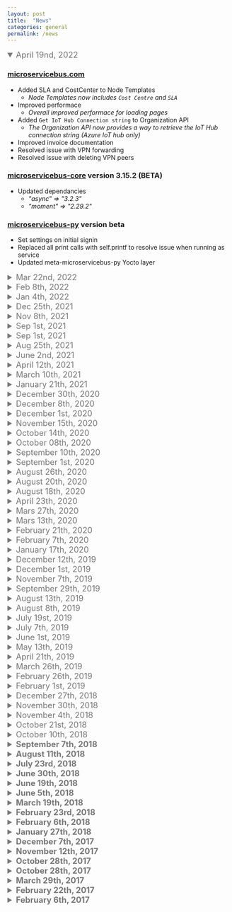 ```yaml
---
layout: post
title:  "News"
categories: general
permalink: /news
---
```

<style>
summary{
    font-size: 1.3em;
        color: #777;
}
</style>


<details open><summary markdown="span">April 19nd, 2022</summary>

### [microservicebus.com](https://microservicebus.com)
* Added SLA and CostCenter to Node Templates
    * *Node Templates now includes `Cost Centre` and `SLA`*
* Improved performace
    * *Overall improved performace for loading pages*
* Added `Get IoT Hub Connection string` to Organization API
    * *The Organization API now provides a way to retrieve the IoT Hub connection string (Azure IoT hub only)*
* Improved invoice documentation
* Resolved issue with VPN forwarding
* Resolved issue with deleting VPN peers

### [microservicebus-core](https://github.com/axians/microservicebus-core) version 3.15.2 (BETA) 
* Updated dependancies
    * *"async" => "3.2.3"*
    * *"moment" => "2.29.2"*

### [microservicebus-py](https://github.com/axians/microservicebus-py) version beta 
* Set settings on initial signin
* Replaced all print calls with self.printf to resolve issue when running as service
* Updated meta-microservicebus-py Yocto layer
</details>

<details><summary markdown="span">Mar 22nd, 2022</summary>

### [microservicebus.com](https://microservicebus.com)
* Allow tags as destination for Python Nodes
    * *As with JavaScript services, users can now configure their Python services to use tags as destination*
* Background Services
    * *Background services can now be set on the Node property page under Policies*
* Updated Node templates
    * *Background services can now be set on the Node template*

### [microservicebus-core](https://github.com/axians/microservicebus-core) version 3.15.0 
* VPN support
    * *Through the integration with WireGuard®, Nodes can now establish VPN networks.*
* Docker compose support
    * *Added support for Docker Compose build, up and down command.*
* Background tasks
    * *Services can now be configured to run the background independantly of Flows and other Services.*
* *FIXED: Nodes now report storage*

### [microservicebus-py](https://github.com/axians/microservicebus-py) version beta 
* Update Firmware support
    * *Through integration with DBus and RAUC, the Python Node can now manage firmware.*
* VPN support
    * *Through the integration with WireGuard®, Nodes can now establish VPN networks.*
* MQTT support
    * *Added support for transmitting messages to the IoT Hub through mSB-py.*
* Azure IoT Hub support
    * *Similar to the JavaScript based node, the Python Node can now transmit messages to the Azure ioT Hub.*
* Hosting custom services
    * *Similar to the JavaScript based node, the Python Node can now download and run services defined in mSB.com.*
</details>

<details ><summary markdown="span">Feb 8th, 2022</summary>

### [microservicebus.com](https://microservicebus.com)
* Azure Devops integration - File pattern
    * *Users can now optionally set file pattern to match files imported through Azure Devops*
* Background tasks
    * *Services can now be configured to run the background independantly of Flows and other Services. This feature can be very useful for health monitoring for instance.*
* Improved VPN support
    * *Node can now be configured to forward all traffic*

### [microservicebus-core](https://github.com/axians/microservicebus-core) version 3.14.4 (BETA)
* Background tasks
    * *Services can now be configured to run the background independantly of Flows and other Services.*
* *FIXED: Nodes now report storage*

</details>

<details><summary markdown="span">Jan 4th, 2022</summary>

### [microservicebus.com](https://microservicebus.com)
* Docker compose support
    * *We have now extended the Docker support with **Docker Compose**. You can now create docker compose yaml files along with attached docker files, and later build, install and run it at the Node.*
* Improved firmware management
    * *We've added some UI improvments such as image and platform intellisense.*

### [microservicebus-core](https://github.com/axians/microservicebus-core) version 3.13.19 (BETA)
* Docker compose support
    * *Added support for Docker Compose build, up and down command.*

</details>

<details><summary markdown="span">Dec 25th, 2021</summary>

### [microservicebus.com](https://microservicebus.com)
* VPN support
    * *You can now set up VPN networks through mSB.com by delegating VPN interfaces and peers through your Nodes. This feature also includes key rotations and forwarding. [For more information](https://docs.microservicebus.com/node-vpn-interfaces)*


### [microservicebus-core](https://github.com/axians/microservicebus-core) version 3.13.17 (BETA)
* VPN support
    * *Through the integration with WireGuard®, Nodes can now establish VPN networks.*

### [microservicebus-node](https://github.com/axians/microservicebus-node) version 3.4.5
* Updated dependancies
    * *tar => 6.1.11*

</details>

<details><summary markdown="span">Nov 8th, 2021</summary>

### [microservicebus.com](https://microservicebus.com)
* Support for on-premise installation of microServiceBus.com
    * *Our on-premise offering complements our cloud hosting options to support high security scenarios where the entire solution is installed in secure zones with no internet access.*
* Docker support
    * *Aligned with our on-premise offering, microServiceBus.com, with all its dependencies can now be hosted as Docker containers.*
* Support for Eclipse Mosquitto™ as IoT provider
    * *Eclipse Mosquitto™ has been added as an alternative to other IoT providers and will serve as the on-premise solution for a local IoT Hub. As with our support for other IoT Hub providers, -Mosquitto MQTT is fully managed from the portal.*
* Manage proxy settings on Nodes
    * *With the 3.13.10 release of microservicebus-core (see below) Nodes can act as proxies. Proxy settings such as ports, keys and destination address can be managed from the Node page.*
* Package manager
    * microServiceBus.com package manager allows you to import packages from NPM and PIP (or manual upload) and make these available for Nodes. This option is to support Nodes installed in secure zones without access to other package managers.
* FIXED: ADFS/AAD Users can't get access to profile settings

### [microservicebus-core](https://github.com/axians/microservicebus-core) version 3.13.10 (BETA)
* Node proxy
    * *Nodes can now act as proxies for other Nodes. This feature can come useful in scenarios where Nodes are installed in secure zones without access to internet.*
* Support for Eclipse Mosquitto™ as IoT provider
* Improved error notification
    * *Added error notification when trying to transfer a file from a Node which doesn’t exist.*
* Dependancy update: AZURE Device SDK update
    * *azure-iot-common@1.12.13*
    * *azure-iot-device@1.17.8*
    * *azure-iot-device-mqtt@1.15.8*
    * *azure-iot-device-amqp@1.13.8*    
* Dependancy update: `chai`
    * *chai@4.3.4*
* Dependancy update: `mocha`
    * *mocha@9.1.3*
* Dependancy update: `network`
    * *network@0.6.0*
* Dependancy update: `retry-request`
    * *retry-request@4.2.2*
* Dependancy update: `uuid`
    * *retry-request@8.3.2*

</details>

<details ><summary markdown="span">Sep 1st, 2021</summary>

### [microservicebus-core](https://github.com/axians/microservicebus-core) version 3.13.0
* Transmit log files on startup
    * *A new Log Policy has been added to the Nodes causing the Node to transmit log files with first start after boot. Log files get automatically accessible from the Node properties page*
* Improved error notification
    * *Added error notification when trying to transfer a file from a Node which doesn’t exist.*
* Dependancy update: AZURE Device SDK update
    * *azure-iot-common@1.12.10,azure-iot-device@1.17.5,azure-iot-device-amqp@1.13.5*
* Dependancy update: underscore
    * *underscore@1.13.1*
</details>

<details ><summary markdown="span">Sep 1st, 2021</summary>

### [microservicebus.com](https://microservicebus.com)
* Transmit log files on startup
    * *A new Log Policy has been added to the Nodes causing the Node to transmit log files with first start after boot. Log files get automatically accessible from the Node properties page*

### [microservicebus-core](https://github.com/axians/microservicebus-core) version 3.12.8 (BETA)
* Transmit log files on startup (see microServiceBus.com above).
</details>


<details><summary markdown="span">Aug 25th, 2021</summary>

### [microservicebus.com](https://microservicebus.com)
* FIXED: Empty description field when creating a new node
* FIXED: Issue with invites not being sent
* FIXED:  Issue with retreiving syslogs

### [microservicebus-core](https://github.com/axians/microservicebus-core) version 3.12.5 (BETA)
* Added error notification when trying to transfer a file from a Node which doesn't exist.
</details>

<details><summary markdown="span">June 2nd, 2021</summary>

### [microservicebus.com](https://microservicebus.com)
* Node prefix
    * *Nodes are generally named using the "node" prefix, E.g. node-00064. This prefix can now be set on the Organization level, which also makes it possible to share IoT Hubs across many Organizations.*
* SLA Report
    * *Organizations can now download an SLA report from the Organization page with details about number of nodes, SAL levels and alerts*
</details>
<details ><summary markdown="span">April 12th, 2021</summary>

### [microservicebus.com](https://microservicebus.com)
* Python support!
    * *In alignment with the new Python based Node, users can now create and manage Python scripts. The Python Node is a Tier II Node, meaning it's intended for smaller devices where Node.js might not work. It does not come with all bells and whistles, but is still a fully managed Node.*
* Support for industrial energy protocols!
    * *Through partnership with SystemCORP, microServiceBus.com can now offer support for protocols like `IEC 61850`, `IEC 60870-5-101`, `IEC 60870-5-103` and `IEC 60870-5-104`.*
* View user public SSH key
    * *Users can now view their public SSH key used for signing in to the Node on the [Account page](https://microservicebus.com/Account/Manage) *
* Added JSON script type
    * *It's now possible to create and edit JSON schema files under [Scripts & Services](https://microservicebus.com/Account/Manage). These can later be used for [Node Configuration](https://docs.microservicebus.com/meter-configuration).*
* Meter Configuration API
    * *Node configuration can also be managed through the API (GET|POST)`api/organizations/{id}/nodes/{name}/configuration`*
* Improved management of Meter Configuration
    * *Improved user experience*
* Integration with Axians Maestro
    * *MAESTRO is a SaaS application that makes it  possible to manage your assets smartly, remote monitor all your machines and carry out updates at the touch of a button. It can also access data from machines quickly, safe and easily and connect to a platform with dashboard.*



### [microservicebus-core](https://github.com/axians/microservicebus-py) version 0.9.0
*The new Python based Node is intended for smaller devices or where Node.js is not working. It comes with some limitation in comparison to mSB-node (Node.js), but is still a very manageable alternative.*

### [microservicebus-core](https://github.com/axians/microservicebus-core) version 3.12.0
* No updates for this release

### [microservicebus-snap](https://github.com/axians/microservicebus-node)  
* No updates for this release

### [meta-microservicebus (YOCTO)](https://github.com/axians/meta-microservicebus) 
* No updates for this release

### [meta-microservicebus-imx7 (YOCTO)](https://github.com/axians/meta-microservicebus-imx7) 
* No updates for this release

### [meta-microservicebus-imx8 (YOCTO)](https://github.com/axians/meta-microservicebus-imx8) 
* No updates for this release

### [meta-microservicebus-intel (YOCTO)](https://github.com/axians/meta-microservicebus-intel) 
* New firmware for intel based boards

</details>

<details><summary markdown="span">March 10th, 2021</summary>

### [microservicebus.com](https://microservicebus.com)
* Save MAC address on Node sign-in
    * *MAC address is now saved when Nodes signs in and is accessible from the Node property page (Identifiers tab) *
* Limit provisioning using MAC address to only once
    * *The option of limiting Node provisioning using MAC address has been moved from site setting to Organization settings*
* Allow Co-administrators to claim Nodes
    * *Organization owners can now allow Co-admins to claim Nodes from the Organization page*
* Allow Co-administrators to use terminal
    * *Organization owners can now allow Co-admins to use the terminal through settings on the Organization page*
* Restrict access for Organization settings
    * *All Organization settings has been restricted to Organization owners*
* MFA support
    * *None Active Directory users can now enable multi-factor authentication to their account*
* Wipe Node using API
    * *Similar to the UI, wiping Nodes resets all settings to default and forces the Node to be claimed.*
* Meter configuration schemas
    * *Schemas defining the structure of meter configuration can now be managed from Organizations. Four schemas comes oob for Modbus RTU/TCP and MBus RTU/TCP. For more information see [Working with meter configuration](https://docs.microservicebus.com/meter-configuration)*
*  Meter configuration
    * *A Meter Configuration option is now available on the Node Action menu which can be used to defining Node specific configuration for accessing meters*
* FIXED: Unable to submit bugs & features from some pages


### [microservicebus-core](https://github.com/axians/microservicebus-core) version 3.12.0
* Access meter configuration
    * *For more information see [Working with meter configuration](https://docs.microservicebus.com/meter-configuration)*
* Updated dependencies

### [microservicebus-snap](https://github.com/axians/microservicebus-node)  
* No updates for this release

### [meta-microservicebus (YOCTO)](https://github.com/axians/meta-microservicebus) 
* No updates for this release

### [meta-microservicebus-imx7 (YOCTO)](https://github.com/axians/meta-microservicebus-imx7) 
* No updates for this release

### [meta-microservicebus-imx8 (YOCTO)](https://github.com/axians/meta-microservicebus-imx8) 
* No updates for this release

### [meta-microservicebus-intel (YOCTO)](https://github.com/axians/meta-microservicebus-intel) 
* New firmware for intel based boards

</details>

<details><summary markdown="span">January 21th, 2021</summary>

### [microservicebus.com](https://microservicebus.com)
* Add node to whitelist direct from mSB.com
    * *Add node to whitelist without importing file. Only input field for MAC, name and append to list.*
* Added support for google IoT state
    * *It is now possible to get the state of each device connected to Google IoT*
*  Hides element correctly
    * *Tabs are hidden when containing information which is not supposed to be displayed*

### [microservicebus-core](https://github.com/axians/microservicebus-core) version 3.11.1
* Added support for google IoT state
* Updated dependencies

### [microservicebus-snap](https://github.com/axians/microservicebus-node)  
* No updates for this release

### [meta-microservicebus (YOCTO)](https://github.com/axians/meta-microservicebus) 
* No updates for this release

### [meta-microservicebus-imx7 (YOCTO)](https://github.com/axians/meta-microservicebus-imx7) 
* No updates for this release

### [meta-microservicebus-imx8 (YOCTO)](https://github.com/axians/meta-microservicebus-imx8) 
* No updates for this release

</details>

<details><summary markdown="span">December 30th, 2020</summary>

## HAPPY NEW YEAR!

### [microservicebus.com](https://microservicebus.com)
* New Getting started process
    * *New users are now presented an easy to use wizard where they in a few simple steps can create account, organization and provision a device.*
* Support for Google IoT Core
    * *Along with Microsoft, AWS and IBM, microServiceBus.com is now supporting Google IoT Core*
* Submit bugs, feature- and change requests
    * *Users can now submit bugs, feature- and change requests directly through the portal*
* Enable- and disable nodes through API
    * *Organization API has been updated to include enable- & disable Nodes.*
* Patch Node through API
    * *Users can now update almost all properties of a Node through the Node API*
* Hide tabs of Services with no properties
    * *Tabs in the Service property dialog (in Flows) are now hidden if there are no properties*

### [microservicebus-core](https://github.com/axians/microservicebus-core) version 3.11.0
* Support for Google IoT Core
    * *Along with Microsoft, AWS and IBM, microServiceBus.com is now supporting Google IoT Core*

### [microservicebus-snap](https://github.com/axians/microservicebus-node)  
* No updates for this release

### [meta-microservicebus (YOCTO)](https://github.com/axians/meta-microservicebus) 
* No updates for this release

### [meta-microservicebus-imx7 (YOCTO)](https://github.com/axians/meta-microservicebus-imx7) 
* No updates for this release

### [meta-microservicebus-imx8 (YOCTO)](https://github.com/axians/meta-microservicebus-imx8) 
* No updates for this release

</details>


<details><summary markdown="span">December 8th, 2020</summary>  

### [microservicebus.com](https://microservicebus.com)
* Service - Properties (hide tabs without fields)
    * *Property tabs such as security- and static properties will now be hidden if there is no content*
* Add new endpoint to update node properties
    * *The user now has the option to change a nodes properties through API calls using the node id or the organization id and node name*
* Notify issuer when issue is closed
    * *If a user has sent in a bug or feature request, they will now recieve a notification on email when the issue has been dealt with.*
* Un-subscribe to news letter
    * *Users can now unsubsribe from recieving mails about latest news in their profile*
* FIXED: Issue where nodes w/ imei could not be updated
* FIXED: Organization feature dialogs looks bad
* FIXED: Invalid login attemt throws a general exception
* FIXED: One line install script -env is not correct depending on organization
* FIXED: Name validation for services
* FIXED: Add more description to options on feature/bug dialog

### [microservicebus-core](https://github.com/axians/microservicebus-core) version 3.10.0
* Updated dependencies

### [microservicebus-snap](https://github.com/axians/microservicebus-node) version 3.4.3 
* Updated snap version to 3.4.3

### [meta-microservicebus (YOCTO)](https://github.com/axians/meta-microservicebus) 

### [meta-microservicebus-imx7 (YOCTO)](https://github.com/axians/meta-microservicebus-imx7) 

### [meta-microservicebus-imx8 (YOCTO)](https://github.com/axians/meta-microservicebus-imx8) 
* Updated Azure IoT Edge SDK to 1.0.10

</details>

<details><summary markdown="span">December 1st, 2020</summary>  

### [microservicebus.com](https://microservicebus.com)
* Report bugs and features directly in microServiceBus.com
    * *Users will now be able to report bugs and features easily in microServiceBus.com menu using a dialog*
* Updated content for validation email
    * *Improved user interface such as register link*
* Better suitable description for NPM feature
    * *Organization page has been update to provide improved NPM information such as available versions*
* Confirm Reboot modal added
    * *Users will now get a confirmation modal when clicking on reboot node* 
* Updated 500 error message
    * *Displays a more helpful message when something has gone wrong on the web site's server*
* FIXED: Create new script stops working when importing service/script
* FIXED: Import Script Service dialog
* FIXED: Make IMEI unique for whole environment
* FIXED: Enable flow#1 also enables flow#2 on same node 
* FIXED: Display clone button depending on itinerary
* FIXED: Action buttons on Audit page not working #1334
* FIXED: Resolved issue with cultureinfo and timezone
* FIXED: Verify Azure IoT connection string

### [microservicebus-core](https://github.com/axians/microservicebus-core) version 3.10.0
* Updated dependencies
* FIXED: Enable flow#1 also enables flow#2 on same node 

### [microservicebus-node](https://github.com/axians/microservicebus-node) version 3.4.3 
* Improved offline check on start up

### [microservicebus-snap](https://github.com/axians/microservicebus-node) version 3.4.3 
* Updated snap version to 3.4.3

### [meta-microservicebus (YOCTO)](https://github.com/axians/meta-microservicebus) 
* Updated recipe microservicebus-node to 3.4.3 for zeus

### [meta-microservicebus-imx7 (YOCTO)](https://github.com/axians/meta-microservicebus-imx7) 
* Added support for RS485
* Updated meta-microservicebus

### [meta-microservicebus-imx8 (YOCTO)](https://github.com/axians/meta-microservicebus-imx8) 
* Added support for Azure IoT Edge zeus
* Moved Azure IoT Edge home directory to data partition
* Updated meta-microservicebus

</details>

<details><summary markdown="span">November 15th, 2020</summary>  

### [microservicebus.com](https://microservicebus.com)
* Notify all users when updates comes available.
    * *As new updates are made public, all users will now get notified through an email.*
* Transfer files to Nodes
    * *Users can now transfer local files to Nodes using the Device dialog on the Node page*
* Download Node files
    * *Users can download files from Nodes using the Device dialog on the Node page*
* Keep state when changing iot hub (Azure IoT Only)
    * *Device state (twin/shadow) is now migrated to new IoT Hub upon switching* 
* Improved handing of invites and changing accounts
    * *Accepting invites will now update the Orgaization list and clear cached session information*.
* Wipe Node
    * *Organization Owners are now able to wipe nodes*
* FIXED: Issue with paging on Node page is now resolved
* FIXED: Issue with snap list in Node details is resolved
* FIXED: Search button for calendar doesn't work on auditLog
* FIXED: Help button on edit Service Script page dosen´t work
* FIXED: Make IMEI unique for whole environment
* FIXED Github Login does not work (in any environments)
* FIXED: Search bar on Vulnerabilities page doesn't work
* FIXED: Navigating back from Change IoT hub provider takes user back to the old org details page.

### [microservicebus-core](https://github.com/axians/microservicebus-core) version 3.9.0
* Transfer files to Nodes
    * *Users can now transfer local files to Nodes using the Device dialog on the Node page*
* Download Node files
    * *Users can download files from Nodes using the Device dialog on the Node page*
* FIXED: Loosing connection to Azure IoT Hub is now resolved
* FIXED: Issues with uploading syslogs is now resolved

### [microservicebus-node](https://github.com/axians/microservicebus-node) version 3.4.0 
* Reboot on DNS issue
    * *If nodes starts up online but but not able to resolve DNS, it will reboot every 5 minutes*

### [microservicebus-snap](https://github.com/axians/microservicebus-node) version 3.4.0 
* 3.4.0 is now available as Stable in snap store

</details>

<details ><summary markdown="span">October 14th, 2020</summary> 

### [microservicebus.com](https://microservicebus.com)
* Handle invites
    * *Improved experience for accepting and joining Organizations from the Organization page*
* View Node login information
    * *From the Node properties page, users can now review last know mac, ip, firmware version and more* 
* Many shortcuts added to the Script & Service editor
    * Read more about all the shortcuts [here](/using-the-editor).
* FIXED: ServiceNow Integration is now adding company and Organization CI

### [microservicebus-core](https://github.com/axians/microservicebus-core) version 3.3.0
* Updated dependencies

### [microservicebus-core](https://github.com/axians/microservicebus-core) version 3.7.9 (BETA) 
* Vulnerabilities update
* Added access to Utils and RaucHandler to services
* Added `this.Converter` to all services
    * *`this.Converter` can be used to convert from and to different units*
* Added `contentType` to Azure Send Event
* Added support for no IoT Hub
* Updated dependencies
* Changed node-pty to an optional dependancy
    * *node-pty is used as the back-end of the remote Node terminal and was previously installed as needed, but is now included by default.*
* FIXED: There has been a issue where requiring packages like "request" and "async" has failed which is now mitigated
</details>

<details ><summary markdown="span">October 08th, 2020</summary> 

### [microservicebus.com](https://microservicebus.com)
* New Organization page
    * *Organization page is now segmented into features where each feature is visible as a widget.*
* IoT Hub instance is now available on the Organization page
* Added support for Organizations with no IoT Hub
* FIXED: Organization API GetByTag is now working again

### [microservicebus-core](https://github.com/axians/microservicebus-core) version 3.7.5 (BETA) 
* Vulnerabilities update
* Added access to Utils and RaucHandler to services
* Added `this.Converter` to all services
    * *`this.Converter` can be used to convert from and to different units*
* Added `contentType` to Azure Send Event
* Added support for no IoT Hub
* Changed node-pty to an optional dependancy
    * *node-pty is used as the back-end of the remote Node terminal and was previously installed as needed, but is now included by default.*

</details>

<details><summary markdown="span">September 10th, 2020</summary> 

### [microservicebus.com](https://microservicebus.com)
* Data Visualizer
    * *Data Visualizer is a tool accessible through the menu and lets you demo and view live stream data. Check out the [documentation]({{site.baseurl}}/data-visualizer) for more info.*
* Added IoT Hub instance to the Organization detail page
* FIXED: Autocomplete menu on script editor (*Scripts & Services*) not visible
* FIXED: Oneway outbound services showing outbound connection
* BREAKING CHANGE: API POST whitelist
    * *POST `/api/organizations/{id}/whitelist` will no longer clear the whitelist. To clear the whitelist use the `/api/organizations/{id}/whitelist`.*


### [microservicebus-core](https://github.com/axians/microservicebus-core) version 3.5.3 (BETA) 
* Added node-pty dependancy
    * *node-pty is used as the back-end of the remote Node terminal and was previously installed as needed, but is now included by default.*

</details>


<details><summary markdown="span">September 1st, 2020</summary> 

### [microservicebus.com](https://microservicebus.com)
* Limit Node terminal to Organization owners
* Added API to update state with object
* GitHub integration - File pattern
    * *Users can now optionally set file pattern to match files imported through GitHub*
* FIXED: Issue with uploading Yocto images has been fixed
* FIXED: Session IdleTimeout has been increased from 20 => 8 hours

### [microservicebus-core](https://github.com/axians/microservicebus-core) version 3.5.0 
* Updated Azure SDK's
    * *All azure-iot-\* packages has been updated to latest version*
* Added meta data on sign-in
    * *IP- and MAC address together with firmware information is added to the sign-in request*

</details>


<details><summary markdown="span">August 26th, 2020</summary> 

### [microservicebus.com](https://microservicebus.com)
* Copy and paste in Terminal
    * *Users can now enjoy copy & paste functionality in the Node terminal*
* Warning users when using the remote Node terminal
    * *First time users are using the Node terminal they are made aware not to use commmands like `halt`, `shutdown` and `kill`.*
* Receive more data from Node upon sign-in
    * *Nodes (core version > 3.4.3) signing in will now include, IP- and MAC address together with firmware info if available. Although the portal is persisting this data, we have yet to figure out where to make it accessible*
* Ui improvements 
    * *Script & Service page has got some long overdue refresh.* 
* mSB API update
    * *Create Node API no longer require Node name. If no name is provided, the node will get assigned a new name.*
* More Node sign-in changes
    * *If the Node is registerd in the whitelist, the "claim" sign-in request will be bypassed and the Node will automaticly be registered*
* FIXED: json files are no longer being imported from GitHub

### [microservicebus-core](https://github.com/axians/microservicebus-core) version 3.4.3 (BETA)
* Updated Azure SDK's
    * *All azure-iot-\* packages has been updated to latest version*
* Added meta data on sign-in
    * *IP- and MAC address together with firmware information is added to the sign-in request*

### [meta-microservicebus 2.0.45 (BETA) (Yocto layer)](https://github.com/axians/meta-microservicebus)
* FIXED RAUC issue
    * *Fixed issue with RAUC service triggering to and causing parsision info to be incomplete*
</details>


<details><summary markdown="span">August 20th, 2020</summary> 

### [microservicebus.com](https://microservicebus.com)
* Filter by tag
    * *Users can now filter their search by Tag by selecting one or more tags in the new drop-down list on the Node page*
* Toggle grid view on Flow canvas
    * *In the upper-right corner of the Flow designer, users now find a grid toggle button. Toggling grid view will enable services to snap to grid,*
* Ui improvements 
    * *Some overall improvements on the Flow design dialog* 
* FIXED: Fixed issue where user sometimes got redirected to msb.com:44390

### [meta-microservicebus 2.0.42 (Yocto layer)](https://github.com/axians/meta-microservicebus)
* New terminal screen
    * *Terminal users are welcomed with a new shiny screen complemented with commonly used shortcuts*
* Added NTP service
    * *The Network Time Protocol (NTP) is used to synchronize the time of a computer client or server to another server or reference time source, such as a radio or satellite receiver or modem. http://support.ntp.org*
</details>

<details><summary markdown="span">August 18th, 2020</summary> 

### [microservicebus.com](https://microservicebus.com)
* Remote Terminal
    * *Users can now enjoy a remote ssh terminal from mSB.com with full access to the Node.*
* Claim node to existing node
    * *Nodes signing in using claims can now be assigned to existing Nodes*
* More info for Claim Node 
    * *Nodes that are visible using claims now presents all IP-and MAC addresses* 
* Added commands to 3rd party devices
    * *A new Action menu appears on the Node property page for 3rd party devices*
* Route to url on login 
    *  *If users navigate to a page before login they will now get redirected to this page after login* 
* Added API to execute scripts on a Node
    * *Previously the runScript API was only available with tag filter.*
* Passing parameters when running scripts on Node
    * *Users can now pass parameters to the runScript API (Organization and Node API)*
* Missing readings GA
    * *Alerts on Missing readings is now available*
* UI Update: Updated styles for campaign and price calculator
* FIXED: Fixed issue with not being able to remove prod itineraries w/o unbinding version
* FIXED: Fixed issue where it was not possible to remove items from Node Whitelist
* FIXED: Fixed issue when moving Node to other organization

### [microservicebus-core](https://github.com/axians/microservicebus-core) version 3.4.0
* Remote Terminal
    * *Users can now enjoy a remote ssh terminal from mSB.com with full access to the Node.*
* Passing parameters when running scripts on Node
    * *Users can now pass parameters to the runScript API (Organization and Node API)*
* MSB_NODE_HOST => MSB_HOST
    * *Previous environment variable MSB_NODE_HOST is now called MSB_HOST* 
* Improved Docker support 
    *  *The Node can now control and manage containers running in Snap/Docker* 
* Immediate version update on restart
    * *Nodes are now updated after first restart*
* Logging mSB-core version
    * *Added msb-core version to logs when starting*
* Login using MAC address is now using all MAC addresses for identification
* FIXED: Removed legacy signalR and added restart method to AzureIoT
* FIXED: Fixed issue with installing docker images

</details>

<details><summary markdown="span">April 23th, 2020</summary> 

### [microservicebus.com](https://microservicebus.com)
* Added support for managing docker containers 
    *  *You are now able to manage docker containers on your Node. Through the Device interface on the Node, you can now install images and containers while also stop start and update them* 
* Improved support for Yocto images
    * *Better versioning and support for switching partitions*
* Preparations for May release
    * *The May release of 2020 will require users to reset passwords*

### [microservicebus-core](https://github.com/axians/microservicebus-core) version 3.0.0
* Preparations for May release
    * *The V2 version of micriServiceBus.com will come with an updated protocol for device management communication.* 
* Added support for StopAsync and StartAsync
    * *While Start and Stop functions still works as before, the StartAsync and StopAsync provides a more controlled process* 
* Added support for managing docker containers 
    *  *You are now able to manage docker containers on your Node. Through the Device interface on the Node, you can now install images and containers while also stop start and update them* 

### [meta-microservicebus](Yocto)
* Added new meta layer for Compulab IMX7
* Improved support for microServiceBus-dam

</details>



<details><summary markdown="span">Mars 27th, 2020</summary> 

### [microservicebus.com](https://microservicebus.com)
* Added DeviceManagement API 
    *  *You can now manage devices which are not running the microServiceBus Node agent though the manufacturers provided API.* 
* Support for Elvaco CMe2100G3
    * *The CMe2100G3 is an MBus metering gateway from Elvaco, compatible with most standard MBus meters and can be configured and managed through miroServiceBus.com*
* Generic installation scripts for Linux and Windows
    * *After created a Node, you are guided to the installation and setup page providing you with all possible ways to install the Node. The generic scripts will not only install the Node but all necessary dependencies*
* Updated privileges for claiming nodes
    * *Co-administrators are now allowed to claim nodes*
* Copy emails
    * *You can now copy email addresses from all your team members on the Organization page*

### [microservicebus-core](https://github.com/axians/microservicebus-core) version 2.9.0
* Added support for setting the mSB instance as environment variable (MSB_NODE_HOST) 
* FIXED: Formatting errors when showing flows
* FIXED: Nodes should not try to recover from disconnected state while disabled
</details>

<details><summary markdown="span">Mars 13th, 2020</summary> 

### [microservicebus.com](https://microservicebus.com)
* Support for agent-less devices 
    *  *You can now manage devices which are not running the microServiceBus Node agent though the manufacturers provided API.* 
* Support for Elvaco CMe2100G3
    * *The CMe2100G3 is an MBus metering gateway from Elvaco, compatible with most standard MBus meters and can be configured and managed through miroServiceBus.com*
* Generic installation scripts for Linux and Windows
    * *After created a Node, you are guided to the installation and setup page providing you with all possible ways to install the Node. The generic scripts will not only install the Node but all necessary dependencies*
* Updated privileges for claiming nodes
    * *Co-administrators are now allowed to claim nodes*
* Copy emails
    * *You can now copy email addresses from all your team members on the Organization page*

### [microservicebus-core](https://github.com/axians/microservicebus-core) version 2.9.0
* Added support for setting the mSB instance as environment variable (MSB_NODE_HOST) 
* FIXED: Formatting errors when showing flows
* FIXED: Nodes should not try to recover from disconnected state while disabled
</details>

<details><summary markdown="span">February 21th, 2020</summary> 

### [microservicebus.com](https://microservicebus.com)
* Share Flows accross Organizations
    *  *Flows created in the Root Organization will automaticly be accessable to all Organizations, but only editable in the Root Organization. Services in such FLows are therefor only addressable using Tags and not Node name* 
* Notify team members
    * *If you need to quickly notifying team members, you can do so using CTRL+R and type "info " + your message. Eg.*

    ```
    info I'm restarting node-00002
    ```
* Improved Delete Node page
    * *Users are now provided more details on deleting Nodes.*
* Co-administrators can now delete Nodes
    * *This was previously only allow for Owners*
* Provision using serial number
    * *This was previously only done using IMEI*
* API Update
    * *Added API to force Nodes to report Vulnerabilities*
* Azure DevOps integration
    * *Improved error handling for setting up Azure DevOps*

* FIXED: Issues with NPM Vulnerability list.
* FIXED: Organization and Node SLA was not shown properly
* FIXED: Changing policies on Nodes which had never signed in failed.
* FIXED: Broken help link from Create Node page

### [microservicebus-core](https://github.com/axians/microservicebus-core) version 2.8.0
* Script/Service version shown on start up
* Flow environment shown on start up
* Vulnerabilities report update
* FIXED: Updated mSB-dam error handling
* FIXED: SNAP list version where wrong

### [microservicebus-dam](https://github.com/axians/microservicebus-dam) version 1.2.3 (Snap stable)
* Get grants using serial number
* mSB-dam now calls directly to designated instance of mSB.com
* Improved stability
* Improved error handling
</details>

<details><summary markdown="span">February 7th, 2020</summary> 

### [microservicebus.com](https://microservicebus.com)
* Creating nodes
    *  *There is now a guide of dialog boxes/forms (wizard) that lead the user through a series of well-defined steps when creating a node. The purpose of this is to simplify the way of creating nodes and the onboarding nodes.* 
* Improvments to Console
    * *Resolved issue where Console got overflow by moving the content to a sized buffer. The new Console allows a more flexiable search and highlighting.*
* More data-plan details on Node
    * *IP-address, session start time and end time has been added to Node details page*
* FIXED: Tracking issues resolved where tracking data was not shown in the history.
* FIXED: Deleting Organizations was not working

### [microservicebus-core](https://github.com/axians/microservicebus-core) version 2.7.0
* Updated dependancies
    * *Updated nyc => 15.0.0 & azure-iot-device => 1.12.2*
* Snap refresh
    * *Preserve devmode for snaps installed as devmode*
* Console overflow
    * *Truncating log messages > 1000 chars*
* FIXED: Vulnerability scan had some issues that has been resolved
</details>

<details><summary markdown="span">January 17th, 2020</summary> 

### [microservicebus.com](https://microservicebus.com)
* Show snap list in vulnerabilities view
    * *The Vulnerabilities page is now showing an aggregated view of all Snaps used, along with information about latest versions*
* Improved visualization of tags
    * *Tags on Nodes are now shown as "tags" rather than a comma separated list.*
* Organizations are created as CI's in ServiceNow
    * *For the purpose of aggregated incidens (such as "One or more nodes has outdated Snaps...", Organizations are now registered as CI's in ServiceNow.*
* Added new System error codes:
    * *90006 - Organization has npm vulnerabliteies*
    * *90007 - Organization has Snaps to be updated*
    * *90010 - Failed login*
    * *90011 - Invalid user login*
    * *90020 - Data plan limit approaching*   
    * *90021 - Data plan reached*      

### [microservicebus-core](https://github.com/axians/microservicebus-core) version 2.6.0
* Improved support for cloud to device messaging
* Improved handling of octet-stream 
* Daily reporting of installed Snaps
</details>

<details ><summary markdown="span">December 12th, 2019</summary> 

### [microservicebus.com](https://microservicebus.com)
* Service usage
    * *You can now find out wich Flows are using a service directly from the Service/Script page*
* Flow usage
    * *Ever wanted to know which FLows are used by a Node. You can now find out using the Action button on the Nodes page.*

</details>

<details ><summary markdown="span">December 1st, 2019</summary> 

### [microservicebus.com](https://microservicebus.com)
* Improved Node vulnerabilities view
* Improved ServiceNow integration
    * *Better syncronization with CI's*
* Performance update
    * *Performance imrovements done to Node, Flow and MAnagement page*



### [microservicebus-core](https://github.com/axians/microservicebus-core) version 2.4.0
* Improved support for Node vulnerabilities
    * *Nodes now provide informatoin about snaps*
* Updated Azure IoT SDK
    * *azure-iot-device => 1.12.0*
    * *azure-iot-device-mqtt => 1.11.0*
    * *azure-iot-device-amqp => 1.11.0*
* Avoiding loading dependancy files multiple time
    * *Depenancy files will now only get downloaded once although referenced from many  services.*

* Better support for cloud messaging
* Added support for octet stream
* Added support for rauc and azure iot-edge
* Improved integration with snap

### [microservicebus-yocto](https://github.com/axians/microservicebus-yocto) 
* Added support for Azure IoT Edge

</details>

<details ><summary markdown="span">November 7th, 2019</summary> 

### [microservicebus.com](https://microservicebus.com)
* Un-suck IoT campaign
    * *https://microservicebus.com/iotsucks and home page carousel.*
* Added suport for Azure IoT Edge. 
    * *IoT Edge nodes are based on docker and can run cloud modules such as machine learning side-by-side with the microServiceBus node. By moving certain workloads to the edge of the network, your devices spend less time communicating with the cloud, react more quickly to local changes and operate reliably even in extended offline periods.*
* Claim Node
    * *Nodes started without parameters can now be claimed in portal*
* microServiceBus.API 
    * *Restart Node by id*
* Updated price calculator
    * *https://microservicebus.com/pricecalculator*
* Minor UI updates
    * *Some minor graphical updates and fixes has been applied on the Node page.*

* FIXED: Bug with invites not deleted 
* FIXED: Pricecalculator 24/7 prices fixed 
* FIXED: Tag are not saved when cloning stage flow

### [microservicebus-core](https://github.com/axians/microservicebus-core) version 2.4.0
* Added suport for Azure IoT Edge. 
    * *IoT Edge nodes are based on docker and can run cloud modules such as machine learning side-by-side with the microServiceBus node. By moving certain workloads to the edge of the network, your devices spend less time communicating with the cloud, react more quickly to local changes and operate reliably even in extended offline periods.*
* Disable debug after 30 minutes.
    * *Debug console will automaticly be disabled after 30 min.*

* FIXED: Fixed History (TTLCollection)

### [microservicebus-node](https://github.com/axians/microservicebus-node) version 2.0.10
* Updated node.js version
    * *Node.js version 12.11*
* Updated snap version to 2.0.10
    * *Logic for logging in with IMEI is moved to mSB-core*

### [meta-microservicebus-raspberrypi (Yocto)](https://github.com/axians/microservicebus-yocto) version 1.2.0
* Update bundle version as msb-node version now is 2.0.8
* Minor fixes

</details>

<details><summary markdown="span">September 29th, 2019</summary> 

### [microservicebus.com](https://microservicebus.com)

* Added suport for signing in Nodes anonymous. 
    * *Signing in Nodes anonymous, and later claiming the Node in the portal provides an easy provitioning process. visit [microServiceBus.docs](/provitioning-of-nodes) for more information*
* Integration with Fiware
    * *microServiceBus.com can now be integrated with Fiware Orion Context Broker to store and update entities from meters and sensors in the field. For more information about Fiware, visit https://www.fiware.org* 
* microServiceBus.API 
    * *More Flow API's for browsing Flows and Services*
* Move Nodes to other Organizations
    * *This feature no longer require the node to be online*
* Minor UI updates
    * *Some minor graphical updates and fixes has been applied on the Node page.*


### [microservicebus-core](https://github.com/axians/microservicebus-core) version 2.2.0
* Added suport for signing in Nodes anonymous. 
    * *Signing in Nodes anonymous, and later claiming the Node in the portal provides an easy provitioning process.*

* FIXED: dependencies marked with vulnerabilities 
* FIXED: Vulnerabilities scan for Snap Nodes

### [microservicebus-node](https://github.com/axians/microservicebus-node) version 2.0.10
* Updated node.js version
    * *Node.js version 12.11*
* Updated snap version to 2.0.10
    * *Logic for logging in with IMEI is moved to mSB-core*

### [meta-microservicebus-raspberrypi (Yocto)](https://github.com/axians/microservicebus-yocto) version 1.2.0
* Update bundle version as msb-node version now is 2.0.8
* Minor fixes

</details>

<details ><summary markdown="span">August 13th, 2019</summary> 

### [microservicebus.com](https://microservicebus.com)

* Updated Audit log
    * *Added Node description and fixed audit logs for snap*

* FIXED: Log file list
    * *List of log files at the Nodes page is now sorted correctly*


### [microservicebus-core](https://github.com/axians/microservicebus-core) version 2.1.0
* Add aggregated exception interval
    * Users can now set how often exceptions of same type get sent to tracking
* Added refreshSnap
    * *Refresh Snap is called from the portal or API*
* FIXED: dependencies marked with vulnerabilities 
* FIXED: Vulnerabilities scan for Snap Nodes

</details>

<details><summary markdown="span">August 8th, 2019</summary> 

### [microservicebus.com](https://microservicebus.com)

* Manage Incident policies
    * *Incident policies is part of Device Management and allow you to take actions on exceptions and alerts, such as when Nodes comes of line or custom alerts. For more info visit [docs.microservicebus.com](https://docsmicroservicebus.com/working-with-incident-policies)*
* 'SLA' (Service Level Agreement) information and 'Cost Center' now available at '/api/organizations' API.
    * *For more info visit [Swagger docs](https://microservicebus.com/swagger)*
* Update Snaps
    * *Snaps (Ubuntu) can now be updated using the Manage device environment dialog. For more info visit [docs.microservicebus.com](https://docsmicroservicebus.com/managing-firmware-and-device)*
* Run scripts
    * *Patch scripts can be remotely executed on Nodes using the Manage device environment dialog. For more info visit [docs.microservicebus.com](https://docsmicroservicebus.com/managing-firmware-and-device)*

</details>

<details><summary markdown="span">July 19st, 2019</summary> 

### [microservicebus.com](https://microservicebus.com)

* Manage firmware
    * *Firmware can now be managed through a special dialog on the Nodes page.*
* Mark partition
    * *You are now able to mark which partition to be active*

### [microservicebus-core](https://github.com/axians/microservicebus-core) version 2.0.90
* Updated Azure device SDK
    * *Updated azure-iot-sdk-node => 1.10.0*
* Update yocto firmware image
    * *Improved error handling*
* Enabled Mark partition
</details>

<details><summary markdown="span">July 7th, 2019</summary> 

### [microservicebus.com](https://microservicebus.com)

* Vulnerabilities viewer
    * *Vulnerabilities from all nodes are presented in one view, grouped by severity*
* Added CostCenter and SLA
    * *CostCenter and SLA has been added to Organization and Nodes*
* Usage API
    * *Added /api/organizations/usage to give insight to billing.*
* Price calculator
    * *To provide a better cost estimate including portal, device management and sim-cards*
* FIXED: Avoid sending empty grants grants to mSB-dam 
* FIXED: Japser provisioning
* FIXED: Github integration 
 
### [microservicebus-core](https://github.com/axians/microservicebus-core) version 2.0.80
* Updated snapcraft version
    * *Added tpm plug*
* Updated dependancies
* FIXED: vulnerabilities for Security Alerts on tar package

### [microservicebus-node](https://github.com/axians/microservicebus-node) version 2.0.7
* Vulnerabilities Scan
    * *A Vulnerability scan is performed daily and submitted to the portal*
* FIXED: Changes to Node policies should be applied immediately 
* Minor bug fixes
</details>

<details ><summary markdown="span">June 1st, 2019</summary> 

### [microservicebus.com](https://microservicebus.com)

* Clone Flow - handle target environment
    * *Optionally bind version of services*
* Add validation of HMAC signature in JasperNotification API.
    * *Incoming requests from Cisco Jasper are now validated using HMAC signature.*
* Preparation for support for new IoT Providers
    * *Plan is to support Oracle Cloud and FiWare*
* User documentation
    * *More updated user documentation on [docs.microservicebus.com](https://docs.microservicebus.com)*
 

### [microservicebus-core](https://github.com/axians/microservicebus-core) version 2.0.70
* Do retries when downloading service files
   * *To prevent failures while downloading scripts and services*
* Increased the retry interval when signing in using imei
    * *Preventing unnecessary restart of service*
* Updated AWS SDK => 2.2.1
* Azure IoT SDK stability improvements.
* FIXED: Unable to download new firmware due to full disk
   * *Clean firmware directory before downloading new image*
* FIXED: Unable to download syslogs
   * *Improved error handling for uploading syslogs + updated dbus interface*
* Support for compression
   * *Built-in support for compression of messages*
* Minor bug fixes
</details>

<details ><summary markdown="span">May 13th, 2019</summary> 

### [microservicebus.com](https://microservicebus.com)

* Integrate external ticketing system (ServiceNow)
   * *Users can now throw their own custom exceptions to ServiceNow*
* Updated all help links
   * *Linked all help pages to docs.microservicebus.com*
* Manage state from Node page
   * *Users can now set Nodes in Normal-, Maintenance- and Test mode *
* Only accept accepted pull requests
   * *When using git integration, PR's are only completed when accepted*
* Updated microServiceBus.API
   * *Update API to include FindById (ICCID, IMEI or hostname)*
* Improved error handling in Node Sign-in
   * *Making it easier to find issues related to Sign-in*
* Use Shared Secret to validate inbound calls from Jasper
   * *Shared secrets can now be used to validate inbound calls from Cisco Jasper*
* Clone Flow itinerary
   * *Users are now able to clone Flows while mapping Node names and tags*
* Download Syslog from portal
    * Users can now download syslogs from the Nodes page

</details>

<details><summary markdown="span">April 21th, 2019</summary> 

### [microservicebus.com](https://microservicebus.com)

* Maintenance and Test mode on *Nodes*
   * *Nodes can now be set in Maintenance to prevent alarms*
* Simplified authentication for Site Verification
   * *Nodes now has to be set to TEST MODE before accepting tests to run*
* Toggle Comment and file name in script window
   * *Mark text in script editor and toggle commenting the text using CTRL+/*
* Only accept accepted pull requests
   * *When using git integration, PR's are only completed when accepted*
* Stay on scripts page when switching organization
   * *Same behavior as for Nodes and Flows*
* Improved error handling in Node Sign-in
   * *Making it easier to find issues related to Sign-in*
* Use Shared Secret to validate inbound calls from Jasper
   * *Shared secrets can now be used to validate inbound calls from Cisco Jasper*
* Added QR code to test scripts
   * *Upon saving a Test Script, a QR code is presented for easier exposing the test*


### [microservicebus-core](https://github.com/axians/microservicebus-node) version 2.0.50
* Maintenance and Test mode on *Nodes*
   * *Nodes can now be set in Maintenance to prevent alarms*
* Added dbus IsActive endpoint
   * *Enabling external applications and services to check on status for mSB-core*
* More portal notifications
   * *Nodes are now notifying on firmware updates*
* Support for compression
   * *Built-in support for compression of messages*
* Minor bug fixes

</details>

<details><summary markdown="span">March 26th, 2019</summary> 

### [microservicebus.com](https://microservicebus.com)

* Improved tracking and monitoring
   * *Better and faster tracking and integration with ServiceNow*
* Manage Incident Policies allowing organizations to add custom incidents
   * *Users are now able to set up custom incidents which will be escalated to ServiceNow*
* Site verification app
   * *The site verification app can be used to run custom unit tests on Nodes at runtime*
* Added QR code to test scripts
   * *QR-code for faster access to the site verification app*
* Download and view syslogs from portal
   * *Users are now able to initiate, download and view syslogs from Nodes*
* Trigger firmware update from action menu
   * *Before this release, firmware updates could only be initiated from the API*
* Delete firmware image
   * *Users can now remove firmware images from the Node page*
* “Remove me” from organization and email tooltip of users
   * *Users can now remove themselfs from organizations*


### [microservicebus-core](https://github.com/axians/microservicebus-node) version 2.0.27
* Update Yocto firmware works with version and platform
   * *This prevents images to be downloaded installed if the device is already using the latest version*
* Site verification scripts
   * *Allowing the execution of unit tests to be executed on the Node. These scripts can be used to verify installation setup.*
* Updated Azure device SDK to 1.9.4
   * *Nodes are now being notified on disconnect*
* Support for compression
   * *Built-in support for compression of messages*
* Minor bug fixes

</details>

<details>
<summary markdown="span">February 26th, 2019</summary>

### [microServiceBus.com](https://microservicebus.com)
* Serverside performance improvements
   * *Mainly focusing on Node sign in*
* On-site test scripts
   * *Providing capabilities to let site technitians running unit test on-site to verify installation*

### [microservicebus-core](https://github.com/axians/microservicebus-node) version 2.0.14
* Enable remote unit testing
   * *To support On-site test scripts (see microServiceBus.com)
* Improved support for Yocto
   * *Extract platform and version from Yocto bundle*
* Updated Azure SDK => 1.9.3

### [microservicebus-dam](https://github.com/axians/microservicebus-dam) version 2.0.1
* Extended to support Yocto
   * *Corrected bug where DAM only worked in snap env*.


</details>




<details>
<summary markdown="span">February 1st, 2019
</summary>


### [microServiceBus.com](https://microservicebus.com)
* UI performance improvements
   * *Improvments of how scripts and styles are loaded*
* Managing ssh user account and keys
  * *Improve UX*
* Visualization of environment status
   * *Improved visualization of environment with all networks and serialport*
* Show device state (Azure- & AWS IoT hub) on Node property
   * *Users can now view and edit device twin/shadow directly in the portal*
* Updating code snippet colleciton to include new features
   * *Added snippets for **GetCurrentState**, **GetLocalTime** and **GetInstanceOf***
* FIXED: Closing flow window by clicking on the upper right corner botton doesn't work

### [microservicebus-core](https://github.com/axians/microservicebus-node) version 2.0.1
* TTLCollection available from services
   * *TTLCollection to support adding unique items*
* Add all networks and serialports to requested Environment
   * *see microServiceBus.com*
 

</details>
   
   



<details>
<summary markdown="span">December 27th, 2018
</summary>

### [microServiceBus.com](https://microservicebus.com)
* Lock microservicebus-core version on Organization
* Lock microservicebus-core version on Node
* Lock script/service version in Flow
* CTRL+S/Cmd-S short key for saving scripts
* Updated support for binary messages
* AZUREDEBUG option
* Save last latest command using CTRL+R
* Added functionality to move node between organizations
* API to apply Node template to existing nodes
* Send invites to multiple people
* Azure SDK 1.8
* TTLCollection built in to microservice.js
* FIXED: Resize “View source” window
* FIXED: Remove services from flow

### [microservicebus-node](https://github.com/axians/microservicebus-node) version 2.0.0
* Lock microservicebus-core version 

### [microservicebus-core](https://github.com/axians/microservicebus-core) version 2.0.1
* microservicebus-core is now running the latest version of Azure Device SDK, fixing issues where messages did not get delivered properly
* Updated support for binary messages

### [microservicebus-dam](https://github.com/axians/microservicebus-dam) version 1.0.0
* Manage SSH keys in portal
* microservicebus-dam snap/daemon
* Grant access to Node

### [mSB-yocto](https://github.com/axians/microservicebus-yocto) version 1.0.0
* microservicebus-node Yocto layer
* Upload firmware
* Firmware updates using RAUC (bootloader interface)
* Trigger “Update firmware” from mSB.API


</details>



<details>
<summary markdown="span"> November 30th, 2018
</summary>

### [microServiceBus.com](https://microservicebus.com)
* Grant individual logon privilages (mSb.dam)
* Lock organization to microservicebus-core version preventing forced updates
* Support for locking Flows to script/service version
* Added CTRL+S/Cmd-S short key for saving scripts
* FIXED: "Fetch from repo" working kind of funky

### [microservicebus-node](https://github.com/axians/microservicebus-node) version 1.0.27
* Support for *Device Access Manager* (mSb.dam)
* Support for custom repos of microservicebus-core and microservicebus-node
* Lock organization to microservicebus-core version preventing forced 
* Updated snap

### [microservicebus-core](https://github.com/axians/microservicebus-core) version 1.2.52
* Support for *Device Access Manager* (mSb.dam)
* Lock organization to microservicebus-core version preventing forced 
* Support for locking Flows to script/service version
* FIXED: RECONNECTING loop

### [microservicebus-dam](https://github.com/axians/microservicebus-dam) version 1.0.0
* Support for *Device Access Manager*
* Updated snap


</details>



<details>
<summary markdown="span"> November 4th, 2018
</summary> 


### [microServiceBus.com](https://microservicebus.com)
* Improve error message for Github permission error
* Added funtionality to move node between organizations
* (Yocto) Download firmware metadata
* Add under general properties in itinerary designer the service organisation location.
* FIXED: Can't right click on the service in the itinerary designer

### [microservicebus-core](https://github.com/axians/microservicebus-core) (1.2.40)
* (Yocto) nodejs RAUC D-Bus integration
* FIXED: Message context lost on SubmitResponsemessage
* FIXED: First microservicebus-core-install, with very slow connection, gets stuck (waited 30 min) #551


</details>



<details>
<summary markdown="span"> October 21st, 2018 
</summary> 


### [microServiceBus.com](https://microservicebus.com)
* Remove single whitelist entry + add confirmation to Clear list #532
* API to apply Node template to existing nodes #545
* Send invites to multiple people #553
* Enable / Disable node with CTRL+R creates multiple services on node #535

* FIXED: Changes not saved in script window if you don't close window between saves #531
* FIXED: Node keys are not renewed when changing IoT Hub provider
* FIXED: Performance improvements for handling signIn & creation of nodes. #529
* Opened in axians/microServiceBus.com


</details>



<details>
<summary markdown="span"> October 10th, 2018
</summary> <b>


### [microServiceBus.com](https://microservicebus.com)
* Remove single whitlist entry
* Enable/Disable nodes using CTRL+R
* Upload Yocto firmware image
* Download Yocto firmware image API
* Performance improvements
* Apply node templates to nodes using API
* FIXED: Cut long Flow names in list

### [microservicebus-core](https://github.com/axians/microservicebus-core) (1.2.31)
* Fixed issue restarting COM upon State gets updated


</details>



<details>

<summary markdown="span"> September 7th, 2018
</summary> 


### [microServiceBus.com](https://microservicebus.com)
* Show diff on Audit log
* (Node API) Updated (start, stop, enable) to use PUT verb
* (Node API) Creating a node returns the object
* VSTS integration to trigger on Pull Requests
* Show Script window from *Services* in *Flow*
* FIXED: duplicate services started when mltiple tags were used
* FIXED: Node name textbox should be read-only
* FIXED: createNodeFromMacAddress should not require authorization
* FIXED: Ctrl+R does not work in all pages

### [microservicebus-core](https://github.com/axians/microservicebus-core) (1.2.18)
* FIXED: Changed state should trigger all "Receive State" services

### [microservicebus-node](https://github.com/axians/microservicebus-node) (1.0.26)
* Add timeout to ensure installation of core does not hang
* Updated snap version to 1.26


</details>



<details>

<summary markdown="span"> August 11th, 2018
</summary> 


### [microServiceBus.com](https://microservicebus.com)
* Enabled *Node templates* when *Nodes* are created using Cisco Jasper integration
* Impoved Search on *Node* page 
* Added more trace events from *Nodes*
* Added "Copy machine name" to serial no
* Updated Jasper API not to depend on IMEI
* Added back audit log to history
* Added more Cisco Jasper information
* Added "Go to source script" from *Flow*
* Enable annotation for scripts (for Git commits)
* FIXED: Tags should not be case insensative
* FIXED: bug when creating nodes thorugh Jasper for the first time (no nodes exists)
* FIXED: Console not working on Edge


</details>



<details>

<summary markdown="span"> July 23rd, 2018
</summary>


### [microServiceBus.com](https://microservicebus.com)
* Added policys for Nodes.
    * Now you can set policy for nodes, you can change disconnect, reconnect and offline mode actions.
* Added node templates.
    * When creating new nodes you can choose to create them from a template with specific settings. Managing bulk creation of nodes just became easy.
* Updated API.
    * New features: Enable, Disable and Restart nodes
* Format JSON in debug console.
* Give organization ownership to Co-Admin
    * Now possible to give owner access to a Co-Admin in your organization.
* Improved node properties page.
* FIXED: Oranization delete page shows right information
 
### [microservicebus-core](https://github.com/axians/microservicebus-core)
* Implement policys. (disconnect, reconnect, offline mode)


</details>



<details>
<summary markdown="span"> June 30th, 2018
</summary> 


### [microServiceBus.com](https://microservicebus.com)
*  New Swagger based API
    * For integration with LOB system for managing your Nodes. This API will be extended for many more options in the future. 
*  Format JSON messages in console 
    * When ourputting JSON in the Debug output, you can optionally have it formated.

*  FIXED: Resizing Flow designer now works
 
### [microservicebus-core](https://github.com/axians/microservicebus-core)
*  Many more events persisted to History
*  Removed redundant packages that were part of [microservicebus-core](https://github.com/axians/microservicebus-node)
*  Disable IoT Hob connection on disabling the node.


</details>



<details>

<summary markdown="span"> June 19th, 2018
</summary> 


### [microServiceBus.com](https://microservicebus.com)
*  Saving a flow with a node-attribute set to a non-existing node in a service silently gets created
    * This behavior has now changed, and you can optionally save your *Flow* without creating the nodes
*  Auto-complete tags when writing '#' in nodes fields
    * When selecting a *Node* in the *Flow* designer, you can now select from a list of both Nodes and Tags

*  FIXED: Flow's are disabled by default 
    * Flows are nolonger disabled after saving

*  FIXED: Login redirect fires to quickly and doesn't let users edit login
    * Users that once looged in using ADFS were not able to change login

*  FIXED: Tags not working for Inbound State Services

### [microservicebus-core](https://github.com/axians/microservicebus-core)
*  Get and instance of another service from code within the same Flow
Services normaly interact through the *Service* connectors in the *Flow* diagram. But sometimes a service can only exist once, such as for accessing a serial port. In such cases you can get an instance of a specific service using:
```javascript
var srv = this.GetInstanceOf('mbuService');
srv.Process(msg, context); // or any other method
```
*  FIXED: Tags not working for Inbound State Services


</details>



<details>
<summary markdown="span"> June 5th, 2018
</summary>


### [microServiceBus.com](https://microservicebus.com)
*  New beautiful background image
[Rickard Lundqvist](https://www.instagram.com/photobyrickard/) taken this beutiful picture of Nybrokajen in Stockholm.
*  Provide Node shutdown option from portal
Nodes can now be shutdown from the [microServiceBus.com](https://microservicebus.com) portal
*  Enabled remote debug using Chrome Dev Tools
Earlier version of remote debugger has been removed and changed to Chrome Dev Tools
*  Audit log
Audit log has been made available for **Organization**, **Nodes** and **Services & Files**
*  Show full name of user
User name is now shown in the upper right corner rather than the email address
*  Script formating
You can now format scripts in the Script Editor
*  Added Privacy information
Making sure everyone understands we don't sell or use their data
*  Dell Edge 3001 Temp and humidity service
Service for the built-in sensor in Dell Edge 3001
*  Automaicly set the name of script files
Setting the name of the Service will automaticly set the name of the file in camel case.
*  Prevent Unauthenticated SignalR calls from nodes
All calls from Nodes are authenticated directly on connection rather than only using SignIn method.

*  FIXED: Disable Flow doesn't work
*  FIXED: Change "Reset" to "Wipe" on Node Action menu
*  FIXED: Don't create nodes from typing a name of a node that doesn't exist in a flow
*  FIXED: Unit tests not working
All unit tests have been refactored and moved to travis

### [microservicebus-core](https://github.com/axians/microservicebus-node)
*  GetInstanceOf method on Services
Get an instance of an other service in the same flow using a simple method call.
# Apr 22nd, 2018
### [microServiceBus.com](https://microservicebus.com)
*  New beautiful background image
[Håkan Garnefält](https://www.instagram.com/haawks/) has been kind enough to share his spring picture of Stockholm by the sea.
*  Audit log for Flows, Nodes, Organization and Scripts  
Users can access the audit log through a number of views in the portal. 
*  Full integration with Visual Studio Team Services
You can now manage your scripts and services in VSTS and push your changes to microServiceBus.com
*  Node API
External applications such as ServiceNow, can now interact with Nodes using the API
*  Download all scripts
You can now download all script files from the [Scripts page](https://microservicebus.com/Files). This feature can come handy when migrating to VSTS or GitHub.
*  Mobile console
The *Console has been extended to the mobile view

*  **FIX:** GitHub integration issues has been resolved
*  **FIX:** Default organizations is stored in session
*  **FIX:** Organizations can now change names
### [microservicebus-core](https://github.com/axians/microservicebus-node)
*  Set environment parameter at startup
*node start* now accepts **--env** such as:
```
node start -c ASDGJ -n myNode -env myorg.microservicebus.com
``` 


</details>



<details>
<summary markdown="span"> March 19th, 2018
</summary>


### [microServiceBus.com](https://microservicebus.com)
*  History log of all successful and failed transmitted messages along with related events.
From the [Node page](https://microservicebus.com/Nodes) users can now access last weeks event *Action* drop-down menu. This will provide good insight of everything happening on the node.

*  Highlighting in Console
Along with filtering users are now able to highlight events of interest. 

*  Enable console for mobile users
The *console* page was earlier hidden for mobile users as it didn't render well for smaller screens. 
*  GitHub integration
You can now synchronize **Scripts** in your *microServiceBus.com* organization with your gitHub Repo! Just follow this simple guide to [Integreate with GitHub](https://microservicebus.com/wiki/View/1046).

* Fixes:
    * Persist selected organization as default.
    * Forgot password page is now aligned with graphical profile.

### [microservicebus-core](https://github.com/axians/microservicebus-core) (1.1.40)
*  History log of all successful and failed transmitted messages.
Information about every message or event sent from the node is stored in the ./history directory and is saved for a week but limited to 10K. 
Apart from information about transmitted messages, actions such as connected and disconnected is also stored.

Aggregations of this information can be accessed from the portal.

*  Azure device sdk (azure-iot-device-*) has been updated to 1.4.0.
1.4.0 comes with many updates and improvements for handling re-connect and persistence of messages. 
 
*  Allow 'node restore' with parameter specifying customer's (private) environment uri.
When starting up the node for the first time you can now use **-env** to specify private or self hosted hubs:
```
node start -c XXXXX -n YYYYYY [-env xxx.microservicebus.com] [--beta]
``` 

### [microservicebus-core](https://github.com/axians/microservicebus-node) (1.0.15)
*  Allow 'node restore' with parameter specifying customer's (private) environment uri.
When restoring the node you can now use **-env** to specify private or self hosted hubs:
```
node restore -env xxx.microservicebus.com // Requires update of microservicebus-node
```


</details> 



<details>
<summary markdown="span"> February 23rd, 2018
</summary>


### [microservicebus-core](https://github.com/axians/microservicebus-core) (1.1.3)
*  Always persist messages on *Node* 
By setting the retention period on the *Node* greater than 
"0", all outgoing event and messages are persisted on the device until the retention period is exceeded or the available storage is less than 25%. 

*  Fixes:
    * Fixed: Improved persistence when offline 

### [microServiceBus.com](https://microservicebus.com)
*  Resend messages from *Node*
    * On the **Node** page of the *microServiceBus.com* portal you are now able to resend messages persisted on the device.

*  GitHub integration
    * You can now synchronize **Scripts** in your *microServiceBus.com* organization with your gitHub Repo! Just follow this simple guide to [Integreate with GitHub](https://microservicebus.com/wiki/View/1046).
*  Fixes:
    * Fixed: Reload organizations after accepted invite 
    * Fixed: Logging in using GitHub should now work again
    * Fixed: Nodes keep restarting when flows are disabled
    * Fixed: Loading animation for node status never finish
    * Fixed: Nodes keep restarting when flows are disabled
    * Fixed: Prevent none-Administrators from creating organizations for self- and private hosted sites
    * Fixed: Extend session variable timeout from 2h to 24h
    * Fixed: **ccp** type services won't drag 'n drop


</details>



<details>
<summary markdown="span"> February 6th, 2018
</summary>


### [microServiceBus.com](https://microservicebus.com)
*  Change org should stay on page
    * When changing organization it's annoying having to navigate back to the same page...

*  FIXED: Move static SignalR list to Redis
    * Major update in relation to Device Management communication to make it more stable.
*  FIXED: Empty itineraries causes flow list to fail 


</details>



<details>
<summary markdown="span"> January 27th, 2018
</summary>


### [microServiceBus.com](https://microservicebus.com)

*  New design on homepage
    * Winter is comming...

*  Toggle enable and disable on flow
    * You can now enalble or disable all services running in the flow from the [Flow page](https://microservicebus.com/flow).

*  Filter in console
    * Filter the output in the [Debug console](https://microservicebus.com/console)

*  Scroll to end in console
    * Stay updated with latest output in the [Debug console](https://microservicebus.com/console)

*  WIKI pages
    * Help pages are replaced with markdown [WIKI pages](https://microservicebus.com/wiki). All help will be updated.

*  FIXED: Confirmation email page is links to missing image
*  FIXED: Copy script from [Script page](https://microservicebus.com/files)

### [microservicebus-core](https://github.com/axians/microservicebus-core) (1.0.70)

*  Implement retry policy "NoRetry" for Azure IoT.

*  Migrated to 1.3.0 of for Azure device SDK.

## mSB.mbed

*  Build service script for UBLOX_EVK_ODIN_W2


</details>



<details>
<summary markdown="span"> December 7th, 2017 
</summary>


### [microServiceBus.com](https://microservicebus.com)

* Updated Jasper API
    * Updated API allows for Jasper to notify when devices comes offline
* Added Map
    * Nodes with location settings get visible on map (node page)
* Added OAuth token authentication to all API's
    * Tokens can get generated from account page
* Exceptions API - Created
    * The Exception api allows for registing external exceptions
* Enabled location updates
    * Nodes can now register location
* Added Agreement & ServiceTypes
    * Axians only
* Add funcionality to export script and properties
    * Export scriptss and services from one organization to another
* API for checking if node is online (ServiceNow)
    * Allowing ServiceNow to call to check if node is offline
* Add description mandatory dialog when creating a new script from scratch


</details>



<details>
<summary markdown="span"> November 12th, 2017
</summary>


### [microServiceBus.com](https://microservicebus.com)

*  New design
    * We hope you enjoy our new darker theme. In the future we'll add support for selecting your favorite theme
*  Device IoT Hub protocol
    * You are now able to change the device protocol. This only affects Azure IoT hubs as they support AMQP, AMQP-WS, MQTT, MQTT-WS and REST
*  FIXED: Minor UI fixes


</details>



<details>
<summary markdown="span"> October 28th, 2017
</summary> 


### [microServiceBus.com](https://microservicebus.com)

* Scheduled updates
    * Enterprise customers will be able to schedule updates, patching and other actions through the portal
* Node state
    * State of node (network. os, env npm list etc) is now available from Node page
* Resetting nodes
    * microservicebus-core is now removed upon resetting the node
* Jasper consumption data
    * SIM card consumption and status is now provided through the Node page
* FIXED: Services must now have unique names
* FIXED: Track exceptions


</details>



<details>
<summary markdown="span"> October 28th, 2017
</summary>


### [microservicebus-core](https://github.com/axians/microservicebus-core)

* New version of microServiceBus.core (1.0.20)
* Persisting limit
    * Only 1000 msg will be persisted to prevent filling disk space
* Sys logs (linux only)
    * Sys logs can be requested from the node page
* FIXED: Messages are no longer routed to disabled services


</details>



<details>
<summary markdown="span"> March 29th, 2017
</summary>


*  Scheduled updates (Beta)
    * Enterprise customers will be able to schedule updates, patching and other actions through the portal
*  New version of microServiceBus.node (2.0.19)
    * Updates to support scheduled updates
    * Fixed stability issues
    * Updated tests
*  New version of microServiceBus.core (1.0.25)
    * Changed default Azure IoT protocol to MQTT-WS
    * Fixed signin issues for AWS IoT
    * ixed issue with debug = true, not reconnecting


</details>



<details>
<summary markdown="span"> February 22th, 2017
</summary>


* Support for Amazon AWS IoT
    * Alongside Azure IoT we now support Amazon AWS IoT Hub. All features available for Azure are available for AWS as well.
    * Check out [Choose IoT provider](https://microservicebus.com/Posts/View/1022) for more information.
* Desired state
    * Desired state is a useful feature which has been available for AWS from the early beginning (_Shadows_). This has now also been implemented in Azure IoT, and is referred to as _Device-Twin._
    * we’ve added several _Services_ to the Flow toolbox to support _Desired State_ features, both to set state, and to read state.
* Notifications
    * Users will now be notified of updates and news using Notifications popups.
* Restart all nodes
    * On the Node page, users can choose to update/restart all online nodes.
* Paging list of nodes
    * With many nodes, it’s easier to use paging to quicker select and manage your nodes.


</details>



<details>
<summary markdown="span"> February 6th, 2017
</summary>


*  Tags
    * On the details page for each node, there is now a _Tags_ field. This is a field where you can provide a comma-separated list of tags. These _Tags_ can later be used in the Node setting of Inbound Services of _Flows_. This way you can configure many nodes through one single _Service_. To use _Tags_ in Services, simply use #[TAG], Eg. #building3.
*  ServiceNow integration
    * microServiceBus.com is now fully integrated with [ServiceNow](https://www.servicenow.com/), and can escalate issues and abnormalities to ServiceNow. This is an enterprise feature, and is not available for the trial edition.
*  Whitelist
    * By uploading a whitelist (Node page) containing MAC addresses and node settings, nodes can sign in using simply a “-w” flag. Eg. node start -w
    * If the “-w” flag is used, the node will provide its MAC address when making its initial call to microServiceBus.com. If the MAC address is registered, the node will be provided all other settings and continue.
*  Remote debugging
    * This feature enables you to set breakpoints and remotely control the scripts and services running on the node. Check out [Debug your nodes](https://microservicebus.com/Posts/View/1021) for more information
*  Remote Restart and Reboot
    * From the Node page your are now given a set of _Actions_ to control your node. The _Reboot_ option will re-start your node, but requires the process to run with enough privileges. The _Restart_ option restarts the Core process and will download any updated packages.
    

</details>
